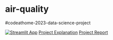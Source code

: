 # air-quality
#codeathome-2023-data-science-project

[![Streamlit App](https://static.streamlit.io/badges/streamlit_badge_black_white.svg)](https://air-quality-german-cities.streamlit.app/)
[Project Explanation](https://www.youtube.com/watch?v=BmaXEa5fIQM)
[Project Report](https://docs.google.com/document/d/1467-YDbOgwF8o6BjLoFUpRscVsdcAzQwiQqNEv3iKU0/edit)
